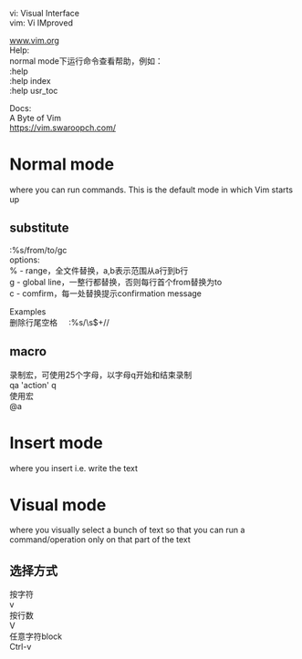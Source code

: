 

vi:  Visual Interface    
vim: Vi IMproved    

www.vim.org   
Help:    
normal mode下运行命令查看帮助，例如：    
:help    
:help index    
:help usr_toc    

Docs:    
A Byte of Vim    
https://vim.swaroopch.com/    


Normal mode
===
where you can run commands. This is the default mode in which Vim starts up    

substitute
---
:%s/from/to/gc    
options:    
% - range，全文件替换，a,b表示范围从a行到b行    
g - global line，一整行都替换，否则每行首个from替换为to    
c - comfirm，每一处替换提示confirmation message    

Examples    
删除行尾空格    
:%s/\s\$+//     

macro
---
录制宏，可使用25个字母，以字母q开始和结束录制    
qa 'action' q    
使用宏    
@a   

Insert mode
===
where you insert i.e. write the text    

Visual mode
===
where you visually select a bunch of text so that you can run a command/operation only on that part of the text    

选择方式
---
按字符    
v    
按行数    
V    
任意字符block    
Ctrl-v    

